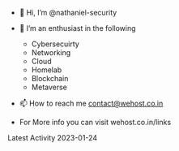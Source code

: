 
- 👋 Hi, I’m @nathaniel-security
- 👀 I’m an enthusiast in the following
  - Cybersecuirty
  - Networking
  - Cloud
  - Homelab
  - Blockchain 
  - Metaverse
- 📫 How to reach me contact@wehost.co.in

- For More info you can visit wehost.co.in/links



<!---
nathaniel-security/nathaniel-security is a ✨ special ✨ repository because its `README.md` (this file) appears on your GitHub profile.
You can click the Preview link to take a look at your changes.
--->

Latest Activity 2023-01-24
<!---71--->
